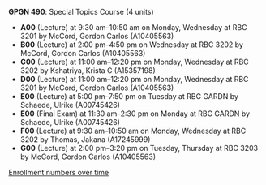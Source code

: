 **GPGN 490**: Special Topics Course (4 units)

- **A00** (Lecture) at 9:30 am–10:50 am on Monday, Wednesday at RBC 3201 by McCord, Gordon Carlos (A10405563)
- **B00** (Lecture) at 2:00 pm–4:50 pm on Wednesday at RBC 3202 by McCord, Gordon Carlos (A10405563)
- **C00** (Lecture) at 11:00 am–12:20 pm on Monday, Wednesday at RBC 3202 by Kshatriya, Krista C (A15357198)
- **D00** (Lecture) at 11:00 am–12:20 pm on Monday, Wednesday at RBC 3201 by McCord, Gordon Carlos (A10405563)
- **E00** (Lecture) at 5:00 pm–7:50 pm on Tuesday at RBC GARDN by Schaede, Ulrike (A00745426)
- **E00** (Final Exam) at 11:30 am–2:30 pm on Monday at RBC GARDN by Schaede, Ulrike (A00745426)
- **F00** (Lecture) at 9:30 am–10:50 am on Monday, Wednesday at RBC 3202 by Thomas, Jakana (A17245999)
- **G00** (Lecture) at 2:00 pm–3:20 pm on Tuesday, Thursday at RBC 3203 by McCord, Gordon Carlos (A10405563)

[Enrollment numbers over time](./GPGN490.tsv)
